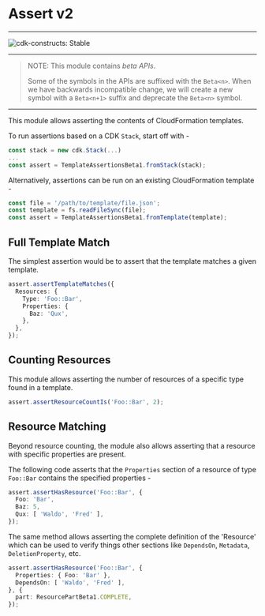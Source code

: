 # Assert v2
<!--BEGIN STABILITY BANNER-->

---

![cdk-constructs: Stable](https://img.shields.io/badge/cdk--constructs-stable-success.svg?style=for-the-badge)

---

<!--END STABILITY BANNER-->

> NOTE: This module contains *beta APIs*.
>
> Some of the symbols in the APIs are suffixed with the `Beta<n>`.
> When we have backwards incompatible change, we will create a new
> symbol with a `Beta<n+1>` suffix and deprecate the `Beta<n>` symbol.
----

This module allows asserting the contents of CloudFormation templates.

To run assertions based on a CDK `Stack`, start off with -

```ts
const stack = new cdk.Stack(...)
...
const assert = TemplateAssertionsBeta1.fromStack(stack);
```

Alternatively, assertions can be run on an existing CloudFormation template -

```ts
const file = '/path/to/template/file.json';
const template = fs.readFileSync(file);
const assert = TemplateAssertionsBeta1.fromTemplate(template);
```

## Full Template Match

The simplest assertion would be to assert that the template matches a given
template.

```ts
assert.assertTemplateMatches({
  Resources: {
    Type: 'Foo::Bar',
    Properties: {
      Baz: 'Qux',
    },
  },
});
```

## Counting Resources

This module allows asserting the number of resources of a specific type found
in a template.

```ts
assert.assertResourceCountIs('Foo::Bar', 2);
```

## Resource Matching

Beyond resource counting, the module also allows asserting that a resource with
specific properties are present.

The following code asserts that the `Properties` section of a resource of type
`Foo::Bar` contains the specified properties -

```ts
assert.assertHasResource('Foo::Bar', {
  Foo: 'Bar',
  Baz: 5,
  Qux: [ 'Waldo', 'Fred' ],
});
```

The same method allows asserting the complete definition of the 'Resource'
which can be used to verify things other sections like `DependsOn`, `Metadata`,
`DeletionProperty`, etc.

```ts
assert.assertHasResource('Foo::Bar', {
  Properties: { Foo: 'Bar' },
  DependsOn: [ 'Waldo', 'Fred' ],
}, {
  part: ResourcePartBeta1.COMPLETE,
});
```
